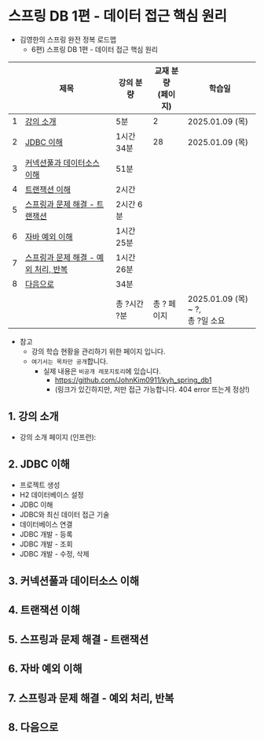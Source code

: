 # 스프링 DB 1편 - 데이터 접근 핵심 원리

- 김영한의 스프링 완전 정복 로드맵
  - 6편) 스프링 DB 1편 - 데이터 접근 핵심 원리

|   | 제목                         | 강의 분량    | 교재 분량<br>(페이지) | 학습일                             |
|---|----------------------------|----------|----------------|---------------------------------|
| 1 | [강의 소개](#1-강의-소개)                 | 5분       | 2              | 2025.01.09 (목)                  |
| 2 | [JDBC 이해](#2-jdbc-이해)               | 1시간 34분  | 28             | 2025.01.09 (목)                  |
| 3 | [커넥션풀과 데이터소스 이해](#3-커넥션풀과-데이터소스-이해)        | 51분      |                |                                 |
| 4 | [트랜잭션 이해](#4-트랜잭션-이해)               | 2시간      |                |                                 |
| 5 | [스프링과 문제 해결 - 트랜잭션](#5-스프링과-문제-해결---트랜잭션)     | 2시간 6분   |                |                                 |
| 6 | [자바 예외 이해](#6-자바-예외-이해)              | 1시간 25분  |                |                                 |
| 7 | [스프링과 문제 해결 - 예외 처리, 반복](#7-스프링과-문제-해결---예외-처리-반복) | 1시간 26분  |                |                                 |
| 8 | [다음으로](#8-다음으로)                   | 34분      |                |                                 |
|   |                            | 총 ?시간 ?분 | 총 ? 페이지        | 2025.01.09 (목) ~ ?, <br>총 ?일 소요 |

- 참고
  - 강의 학습 현황을 관리하기 위한 페이지 입니다.
  - `여기서는 목차만 공개`합니다.
    - 실제 내용은 `비공개 레포지토리`에 있습니다.
      - https://github.com/JohnKim0911/kyh_spring_db1
      - (링크가 있긴하지만, 저만 접근 가능합니다. 404 error 뜨는게 정상!)

## 1. 강의 소개

- 강의 소개 페이지 (인프런): 

## 2. JDBC 이해

- 프로젝트 생성
- H2 데이터베이스 설정
- JDBC 이해
- JDBC와 최신 데이터 접근 기술
- 데이터베이스 연결
- JDBC 개발 - 등록
- JDBC 개발 - 조회
- JDBC 개발 - 수정, 삭제

## 3. 커넥션풀과 데이터소스 이해

## 4. 트랜잭션 이해

## 5. 스프링과 문제 해결 - 트랜잭션

## 6. 자바 예외 이해

## 7. 스프링과 문제 해결 - 예외 처리, 반복

## 8. 다음으로
